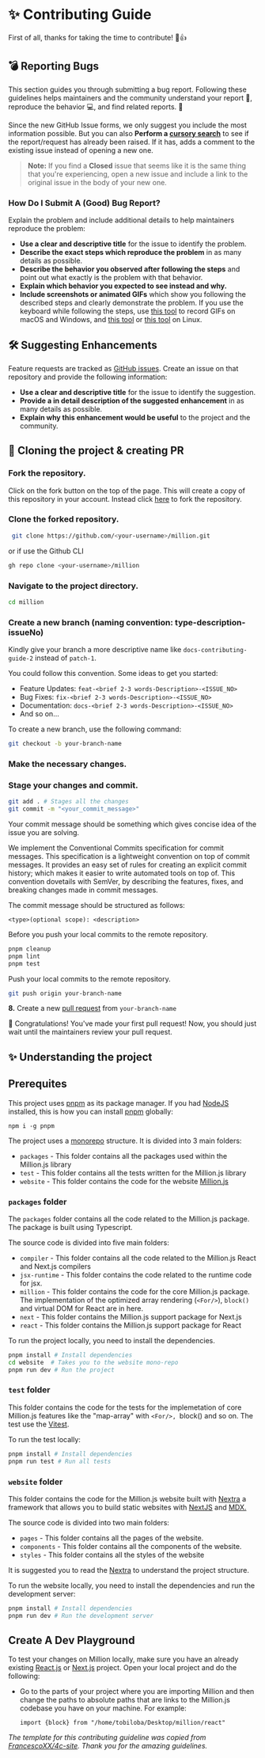 # ✨ Contributing Guide

First of all, thanks for taking the time to contribute! 🎉👍

## 💣 Reporting Bugs

This section guides you through submitting a bug report. Following these guidelines helps maintainers and the community understand your report 📝, reproduce the behavior 💻, and find related reports. 🔎

Since the new GitHub Issue forms, we only suggest you include the most information possible. But you can also **Perform a [cursory search](https://github.com/FrancescoXX/4c-site/issues)** to see if the report/request has already been raised. If it has, adds a comment to the existing issue instead of opening a new one.

> **Note:** If you find a **Closed** issue that seems like it is the same thing that you're experiencing, open a new issue and include a link to the original issue in the body of your new one.

### How Do I Submit A (Good) Bug Report?

Explain the problem and include additional details to help maintainers reproduce the problem:

- **Use a clear and descriptive title** for the issue to identify the problem.
- **Describe the exact steps which reproduce the problem** in as many details as possible.
- **Describe the behavior you observed after following the steps** and point out what exactly is the problem with that behavior.
- **Explain which behavior you expected to see instead and why.**
- **Include screenshots or animated GIFs** which show you following the described steps and clearly demonstrate the problem. If you use the keyboard while following the steps, use [this tool](https://www.cockos.com/licecap/) to record GIFs on macOS and Windows, and [this tool](https://github.com/colinkeenan/silentcast) or [this tool](https://gitlab.gnome.org/Archive/byzanz) on Linux.

## 🛠 Suggesting Enhancements

Feature requests are tracked as [GitHub issues](https://guides.github.com/features/issues/). Create an issue on that repository and provide the following information:

- **Use a clear and descriptive title** for the issue to identify the suggestion.
- **Provide a in detail description of the suggested enhancement** in as many details as possible.
- **Explain why this enhancement would be useful** to the project and the community.

## 📝 Cloning the project & creating PR

### Fork the repository.

Click on the fork button on the top of the page. This will create a copy of this repository in your account. Instead click [here](https://github.com/aidenybai/million/fork) to fork the repository.

### Clone the forked repository.

```bash
 git clone https://github.com/<your-username>/million.git
```

or if use the Github CLI

```bash
gh repo clone <your-username>/million
```

### Navigate to the project directory.

```bash
cd million
```

### Create a new branch (naming convention: type-description-issueNo)

Kindly give your branch a more descriptive name like `docs-contributing-guide-2` instead of `patch-1`.

You could follow this convention. Some ideas to get you started:

- Feature Updates: `feat-<brief 2-3 words-Description>-<ISSUE_NO>`
- Bug Fixes: `fix-<brief 2-3 words-Description>-<ISSUE_NO>`
- Documentation: `docs-<brief 2-3 words-Description>-<ISSUE_NO>`
- And so on...

To create a new branch, use the following command:

```bash
git checkout -b your-branch-name
```

### Make the necessary changes.

### Stage your changes and commit.

```bash
git add . # Stages all the changes
git commit -m "<your_commit_message>"
```

Your commit message should be something which gives concise idea of the issue you are solving.

We implement the Conventional Commits specification for commit messages. This specification is a lightweight convention on top of commit messages. It provides an easy set of rules for creating an explicit commit history; which makes it easier to write automated tools on top of. This convention dovetails with SemVer, by describing the features, fixes, and breaking changes made in commit messages.

The commit message should be structured as follows:

```
<type>(optional scope): <description>
```

Before you push your local commits to the remote repository.

```bash
pnpm cleanup
pnpm lint
pnpm test
```

Push your local commits to the remote repository.

```bash
git push origin your-branch-name
```

**8.** Create a new [pull request](https://help.github.com/en/github/collaborating-with-issues-and-pull-requests/creating-a-pull-request) from `your-branch-name`

🎉 Congratulations! You've made your first pull request! Now, you should just wait until the maintainers review your pull request.

## ✨ Understanding the project

## Prerequites

This project uses [pnpm](https://pnpm.io/) as its package manager. If you had [NodeJS](https://nodejs.org/en) installed, this is how you can install [pnpm](https://pnpm.io/) globally:

```
npm i -g pnpm
```

The project uses a [monorepo](https://monorepo.tools/) structure. It is divided into 3 main folders:

- `packages` - This folder contains all the packages used within the Million.js library
- `test` - This folder contains all the tests written for the Million.js library
- `website` - This folder contains the code for the website [Million.js](https://million.dev/)

### `packages` folder

The `packages` folder contains all the code related to the Million.js package. The package is built using Typescript.

The source code is divided into five main folders:

- `compiler` - This folder contains all the code related to the Million.js React and Next.js compilers
- `jsx-runtime` - This folder contains the code related to the runtime code for jsx.
- `million` - This folder contains the code for the core Million.js package. The implementation of the optimized array rendering (`<For/>`), `block()` and virtual DOM for React are in here.
- `next` - This folder contains the Million.js support package for Next.js
- `react` - This folder contains the Million.js support package for React

To run the project locally, you need to install the dependencies.

```bash
pnpm install # Install dependencies
cd website  # Takes you to the website mono-repo
pnpm run dev # Run the project
```

### `test` folder

This folder contains the code for the tests for the implemetation of core Million.js features like the "map-array" with `<For/>, `block() and so on. The test use the [Vitest](https://vitest.dev/).

To run the test locally:

```bash
pnpm install # Install dependencies
pnpm run test # Run all tests
```

### `website` folder

This folder contains the code for the Million.js website built with [Nextra](https://nextra.site/) a framework that allows you to build static websites with [NextJS](https://nextjs.org/) and [MDX.](https://mdxjs.com/)

The source code is divided into two main folders:

- `pages` - This folder contains all the pages of the website.
- `components` - This folder contains all the components of the website.
- `styles` - This folder contains all the styles of the website

It is suggested you to read the [Nextra](https://nextra.site/) to understand the project structure.

To run the website locally, you need to install the dependencies and run the development server:

```bash
pnpm install # Install dependencies
pnpm run dev # Run the development server
```

## Create A Dev Playground

To test your changes on Million locally, make sure you have an already existing [React.js](https://react.dev/learn/start-a-new-react-project) or [Next.js](https://nextjs.org/docs) project. Open your local project and do the following:

- Go to the parts of your project where you are importing Million and then change the paths to absolute paths that are links to the Million.js codebase you have on your machine. For example:

  ```
  import {block} from "/home/tobiloba/Desktop/million/react"
  ```

_The template for this contributing guideline was copied from [FrancescoXX/4c-site](https://github.com/FrancescoXX/4c-site). Thank you for the amazing guidelines._

